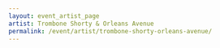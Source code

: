 ```yaml
---
layout: event_artist_page
artist: Trombone Shorty & Orleans Avenue
permalink: /event/artist/trombone-shorty-orleans-avenue/
---
```



